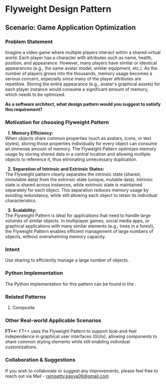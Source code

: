 # Flyweight Design Pattern

## Scenario: Game Application Optimization

### Problem Statement
Imagine a video game where multiple players interact within a shared virtual world. Each player has a character with attributes such as name, health, position, and appearance. However, many players have similar or identical appearances (e.g., the same avatar model, similar equipment, etc.). As the number of players grows into the thousands, memory usage becomes a serious concern, especially since many of the player attributes are repetitive. Storing the entire appearance (e.g., avatar's graphical assets) for each player instance would consume a significant amount of memory, which needs to be optimized.

**As a software architect, what design pattern would you suggest to satisfy this requirement?**

### Motivation for choosing Flyweight Pattern

&nbsp; **1. Memory Efficiency:** <br>
When objects share common properties (such as avatars, icons, or text styles), storing those properties individually for every object can consume an immense amount of memory. The Flyweight Pattern optimizes memory usage by storing shared data in a central location and allowing multiple objects to reference it, thus eliminating unnecessary duplication. <br>

&nbsp; **2. Separation of Intrinsic and Extrinsic States:**  <br>
The Flyweight pattern clearly separates the intrinsic state (shared, immutable data) from the extrinsic state (unique, mutable data). Intrinsic state is shared across instances, while extrinsic state is maintained separately for each object. This separation reduces memory usage by avoiding redundancy, while still allowing each object to retain its individual characteristics. <br>

&nbsp; **3. Scalability:** <br>
The Flyweight Pattern is ideal for applications that need to handle large volumes of similar objects. In multiplayer games, social media apps, or graphical applications with many similar elements (e.g., trees in a forest), the Flyweight Pattern enables efficient management of large numbers of objects, without overwhelming memory capacity. <br>

### Intent
Use sharing to efficiently manage a large number of objects.

### Python Implementation
The Python implementation for this pattern can be found in the []().

### Related Patterns
1. Composite <br>

### Other Real-world Applicable Scenarios

**FT++:** FT++ uses the Flyweight Pattern to support look-and-feel independence in graphical user interfaces (GUIs), allowing components to share common styling elements while still enabling individual customizations. <br>

### Collaboration & Suggestions 
If you wish to collaborate or suggest any improvements, please feel free to reach out via Mail - ramisetty.kavya06@gmail.com
